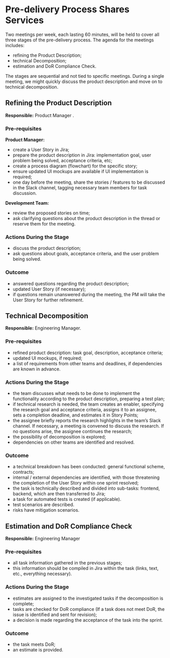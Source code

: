 # Pre-delivery Process Shares Services

Two meetings per week, each lasting 60 minutes, will be held to cover all three stages of the pre-delivery process. The agenda for the meetings includes:

* refining the Product Description;
* technical Decomposition;
* estimation and DoR Compliance Check.

The stages are sequential and not tied to specific meetings. During a single meeting, we might quickly discuss the product description and move on to technical decomposition.


## Refining the Product Description

**Responsible:** Product Manager .


### Pre-requisites

**Product Manager:**

* create a User Story in Jira;
* prepare the product description in Jira: implementation goal, user problem being solved, acceptance criteria, etc;
* create a process diagram (flowchart) for the specific story;
* ensure updated UI mockups are available if UI implementation is required;
* one day before the meeting, share the stories / features to be discussed in the Slack channel, tagging necessary team members for task discussion.

**Development Team:**

* review the proposed stories on time;
* ask clarifying questions about the product description in the thread or reserve them for the meeting.


### Actions During the Stage

* discuss the product description;
* ask questions about goals, acceptance criteria, and the user problem being solved.


### Outcome

* answered questions regarding the product description;
* updated User Story (if necessary);
* if questions remain unanswered during the meeting, the PM will take the User Story for further refinement.


## Technical Decomposition

**Responsible:** Engineering Manager.

### Pre-requisites

* refined product description: task goal, description, acceptance criteria;
* updated UI mockups, if required;
* a list of requirements from other teams and deadlines, if dependencies are known in advance.


### Actions During the Stage

* the team discusses what needs to be done to implement the functionality according to the product description, preparing a test plan;
* if technical research is needed, the team creates an enabler, specifying the research goal and acceptance criteria, assigns it to an assignee, sets a completion deadline, and estimates it in Story Points;
* the assignee briefly reports the research highlights in the team’s Slack channel. If necessary, a meeting is convened to discuss the research. If no questions arise, the assignee continues the research;
* the possibility of decomposition is explored;
* dependencies on other teams are identified and resolved.


### Outcome

* a technical breakdown has been conducted: general functional scheme, contracts;
* internal / external dependencies are identified, with those threatening the completion of the User Story within one sprint resolved;
* the task is technically described and divided into sub-tasks: frontend, backend, which are then transferred to Jira;
* a task for automated tests is created (if applicable).
* test scenarios are described.
* risks have mitigation scenarios.


## Estimation and DoR Compliance Check

**Responsible:** Engineering Manager 

### Pre-requisites

* all task information gathered in the previous stages;
* this information should be compiled in Jira within the task (links, text, etc., everything necessary).


### Actions During the Stage

* estimates are assigned to the investigated tasks if the decomposition is complete;
* tasks are checked for DoR compliance (If a task does not meet DoR, the issue is identified and sent for revision);
* a decision is made regarding the acceptance of the task into the sprint.


### Outcome

* the task meets DoR;
* an estimate is provided.
